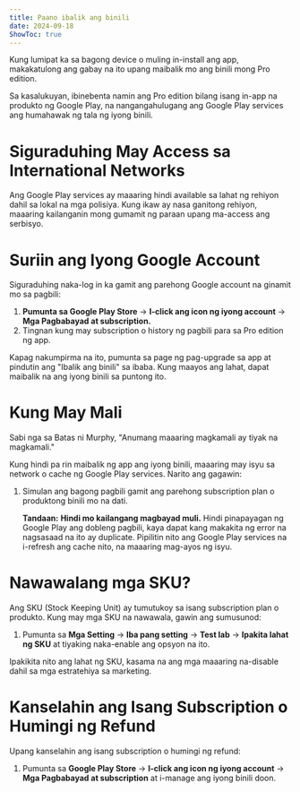 ```yaml
---
title: Paano ibalik ang binili  
date: 2024-09-18  
ShowToc: true  
---
```


Kung lumipat ka sa bagong device o muling in-install ang app, makakatulong ang gabay na ito upang maibalik mo ang binili mong Pro edition.

Sa kasalukuyan, ibinebenta namin ang Pro edition bilang isang in-app na produkto ng Google Play, na nangangahulugang ang Google Play services ang humahawak ng tala ng iyong binili.

# Siguraduhing May Access sa International Networks

Ang Google Play services ay maaaring hindi available sa lahat ng rehiyon dahil sa lokal na mga polisiya. Kung ikaw ay nasa ganitong rehiyon, maaaring kailanganin mong gumamit ng paraan upang ma-access ang serbisyo.

# Suriin ang Iyong Google Account

Siguraduhing naka-log in ka gamit ang parehong Google account na ginamit mo sa pagbili:

1. **Pumunta sa Google Play Store** -> **I-click ang icon ng iyong account** -> **Mga Pagbabayad at subscription.**  
2. Tingnan kung may subscription o history ng pagbili para sa Pro edition ng app.

Kapag nakumpirma na ito, pumunta sa page ng pag-upgrade sa app at pindutin ang "Ibalik ang binili" sa ibaba. Kung maayos ang lahat, dapat maibalik na ang iyong binili sa puntong ito.

# Kung May Mali

Sabi nga sa Batas ni Murphy, "Anumang maaaring magkamali ay tiyak na magkamali."

Kung hindi pa rin maibalik ng app ang iyong binili, maaaring may isyu sa network o cache ng Google Play services. Narito ang gagawin:

1. Simulan ang bagong pagbili gamit ang parehong subscription plan o produktong binili mo na dati.

   **Tandaan:** **Hindi mo kailangang magbayad muli.** Hindi pinapayagan ng Google Play ang dobleng pagbili, kaya dapat kang makakita ng error na nagsasaad na ito ay duplicate. Pipilitin nito ang Google Play services na i-refresh ang cache nito, na maaaring mag-ayos ng isyu.

# Nawawalang mga SKU?

Ang SKU (Stock Keeping Unit) ay tumutukoy sa isang subscription plan o produkto. Kung may mga SKU na nawawala, gawin ang sumusunod:

1. Pumunta sa **Mga Setting** -> **Iba pang setting** -> **Test lab** -> **Ipakita lahat ng SKU** at tiyaking naka-enable ang opsyon na ito.
   
Ipakikita nito ang lahat ng SKU, kasama na ang mga maaaring na-disable dahil sa mga estratehiya sa marketing.

# Kanselahin ang Isang Subscription o Humingi ng Refund

Upang kanselahin ang isang subscription o humingi ng refund:

1. Pumunta sa **Google Play Store** -> **I-click ang icon ng iyong account** -> **Mga Pagbabayad at subscription** at i-manage ang iyong binili doon.
